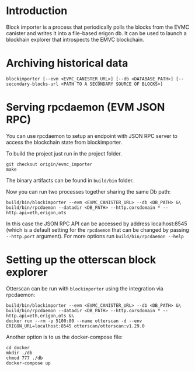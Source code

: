 # Introduction

Block importer is a process that periodically polls the blocks from the EVMC canister and writes it into a file-based erigon db. It can be used to launch a blockhain explorer that introspects the EMVC blockchain.

# Archiving historical data

```
blockimporter [--evm <EVMC_CANISTER_URL>] [--db <DATABASE_PATH>] [--secondary-blocks-url <PATH TO A SECONDARY SOURCE OF BLOCKS>]
```

# Serving rpcdaemon (EVM JSON RPC)

You can use rpcdaemon to setup an endpoint with JSON RPC server to access the blockchain state from blockimporter.

To build the project just run in the project folder.

```
git checkout origin/evmc_importer
make
```

The binary artifacts can be found in `build/bin` folder.

Now you can run two processes together sharing the same Db path:

```
build/bin/blockimporter --evm <EVMC_CANISTER_URL> --db <DB_PATH> &\
build/bin/rpcdaemon --datadir <DB_PATH> --http.corsdomain * --http.api=eth,erigon,ots
```

In this case the JSON RPC API can be accessed by address localhost:8545 (which is a default setting for the `rpcdaemon` that can be changed by passing `--http.port` argument). For more options run `build/bin/rpcdaemon --help`

# Setting up the otterscan block explorer

Otterscan can be run with `blockimporter` using the integration via rpcdaemon:

```
build/bin/blockimporter --evm <EVMC_CANISTER_URL> --db <DB_PATH> &\
build/bin/rpcdaemon --datadir <DB_PATH> --http.corsdomain * --http.api=eth,erigon,ots &\
docker run --rm -p 5100:80 --name otterscan -d --env ERIGON_URL=localhost:8545 otterscan/otterscan:v1.29.0
```

Another option is to us the docker-compose file:

```
cd docker
mkdir ./db
chmod 777 ./db
docker-compose up
```
